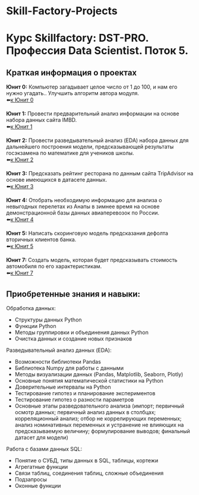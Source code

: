 # Skill-Factory-Projects
# Курс Skillfactory: DST-PRO. Профессия Data Scientist. Поток 5.


## Краткая информация о проектах

**Юнит 0:** Компьютер загадывает целое число от 1 до 100, и нам его нужно угадать.. Улучшить алгоритм автора модуля.   
:arrow_left:[к Юнит 0](https://github.com/HeronFL/Skill-Factory-Projects/tree/master/module_0)

**Юнит 1:** Провести предварительный анализ информации на основе набора данных сайта IMBD.   
:arrow_left:[к Юнит 1](https://github.com/HeronFL/Skill-Factory-Projects/tree/master/module_1)  

**Юнит 2:** Провести разведывательный анализ (EDA) набора данных для дальнейшего построения модели,  предсказывающей результаты госэкзамена по математике для учеников школы.  
:arrow_left:[к Юнит 2](https://github.com/HeronFL/Skill-Factory-Projects/tree/master/module_2)  

**Юнит 3:** Предсказать рейтинг ресторана по данным сайта TripAdvisor на основе имеющихся в датасете данных.  
:arrow_left:[к Юнит 3](https://github.com/HeronFL/Skill-Factory-Projects/tree/master/module_3)

**Юнит 4:** Отобрать необходимую информацию для анализа о невыгодных перелетах из Анапы в зимнее время на основе демонстрационной базы данных авиаперевозок по России.   
:arrow_left:[к Юнит 4](https://github.com/HeronFL/Skill-Factory-Projects/tree/master/module_4)

**Юнит 5:** Написать скоринговую модель предсказания дефолта вторичных клиентов банка.  
:arrow_left:[к Юнит 5](https://github.com/HeronFL/Skill-Factory-Projects/tree/master/module_5)

**Юнит 7:** Создать модель, которая будет предсказывать стоимость автомобиля по его характеристикам.   
:arrow_left:[к Юнит 7](https://github.com/HeronFL/Skill-Factory-Projects/tree/master/module_7)

## Приобретенные знания и навыки:

Обработка данных:
- Структуры данных Python
- Функции Python
- Методы группировки и объединения данных Python
- Очистка данных и создание новых признаков

Разведывательный анализ данных (EDA):
- Возможности библиотеки Pandas
- Библиотека Numpy для работы с данными
- Методы визуализации данных (Pandas, Matplotlib, Seaborn, Plotly)
- Основные понятия математической статистики на Python
- Доверительные интервалы на Python
- Тестирование гипотез и планирование экспериментов
- Тестирование гипотез о разности параметров
- Основные этапы разведовательного анализа (импорт; первичный осмотр данных; первичный анализ данных в столбцах; корреляционный анализ; отбор не коррелирующих переменных; анализ номинативных переменных и устранение не влияющих на предсказываемую величину;  формулирование выводов; финальный датасет для модели)

Работа с базами данных SQL:
- Понятие о СУБД, типы данных в SQL, таблицы, кортежи
- Агрегатные функции
- Связи таблиц, соединения таблиц, сложные объединения
- Подзапросы
- Оконные функции